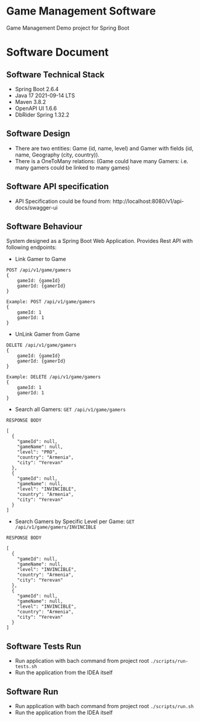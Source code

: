 # Game Management Software
Game Management Demo project for Spring Boot

# Software Document

## Software Technical Stack
* Spring Boot 2.6.4
* Java 17 2021-09-14 LTS
* Maven 3.8.2
* OpenAPI UI 1.6.6
* DbRider Spring 1.32.2

## Software Design
* There are two entities: Game (id, name, level) and Gamer with fields (id, name, Geography (city, country)).
* There is a OneToMany relations: (Game could have many Gamers: i.e. many gamers could be linked to many games)

## Software API specification
* API Specification could be found from: http://localhost:8080/v1/api-docs/swagger-ui

## Software Behaviour
System designed as a Spring Boot Web Application. Provides Rest API with following endpoints:

* Link Gamer to Game
```
POST /api/v1/game/gamers
{
    gameId: {gameId}
    gamerId: {gamerId}
}

Example: POST /api/v1/game/gamers
{
    gameId: 1
    gamerId: 1
}
```

* UnLink Gamer from Game
```
DELETE /api/v1/game/gamers
{
    gameId: {gameId}
    gamerId: {gamerId}
}

Example: DELETE /api/v1/game/gamers
{
    gameId: 1
    gamerId: 1
}
```

* Search all Gamers: `GET /api/v1/game/gamers`

`RESPONSE BODY `
```
[
  {
    "gameId": null,
    "gameName": null,
    "level": "PRO",
    "country": "Armenia",
    "city": "Yerevan"
  },
  {
    "gameId": null,
    "gameName": null,
    "level": "INVINCIBLE",
    "country": "Armenia",
    "city": "Yerevan"
  }
]
```

* Search Gamers by Specific Level per Game: `GET /api/v1/game/gamers/INVINCIBLE`

`RESPONSE BODY `
```
[
  {
    "gameId": null,
    "gameName": null,
    "level": "INVINCIBLE",
    "country": "Armenia",
    "city": "Yerevan"
  },
  {
    "gameId": null,
    "gameName": null,
    "level": "INVINCIBLE",
    "country": "Armenia",
    "city": "Yerevan"
  }
]
```

## Software Tests Run
- Run application with bach command from project root `./scripts/run-tests.sh`
- Run the application from the IDEA itself

## Software Run
- Run application with bach command from project root `./scripts/run.sh`
- Run the application from the IDEA itself
